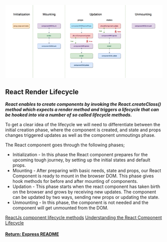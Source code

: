 ![reactLifecyle](../img/reactLifecyle.png)
## React Render Lifecycle

___React enables to create components by invoking the React.createClass() method which expects a render method and triggers a lifecycle that can be hooked into via a number of so called lifecycle methods.___

To get a clear idea of the lifecycle we will need to differentiate between the initial creation phase, where the component is created, and state and props changes triggered updates as well as the component unmoutings phase.

The React component goes through the following phases;
- Initialization - In this phase the React component prepares for the upcoming tough journey, by setting up the initial states and default props.
- Mounting - After preparing with basic needs, state and props, our React Component is ready to mount in the browser DOM. This phase gives hook methods for before and after mounting of components.
- Updation - This phase starts when the react component has taken birth on the browser and grows by receiving new updates. The component can be updated by two ways, sending new props or updating the state.
- Unmounting - In this phase, the component is not needed and the component will get unmounted from the DOM.

[ReactJs component lifecycle methods](https://hackernoon.com/reactjs-component-lifecycle-methods-a-deep-dive-38275d9d13c0)
[Understanding the React Component Lifecycle](https://plnkr.co/edit/0cN0tu?p=preview)

#### [Return: Express README](../README.md)
